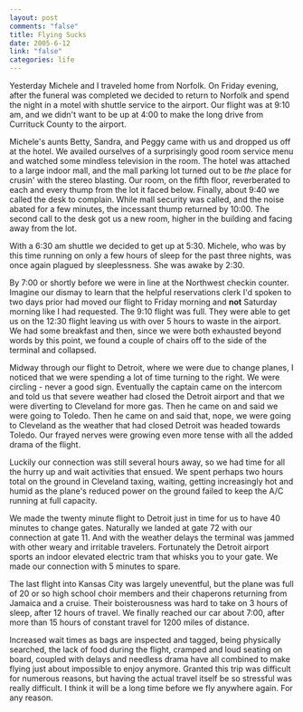 ```yaml
--- 
layout: post
comments: "false"
title: Flying Sucks
date: 2005-6-12
link: "false"
categories: life
---
```

Yesterday Michele and I traveled home from Norfolk. On Friday evening, after the funeral was completed we decided to return to Norfolk and spend the night in a motel with shuttle service to the airport. Our flight was at 9:10 am, and we didn't want to be up at 4:00 to make the long drive from Currituck County to the airport.

Michele's aunts Betty, Sandra, and Peggy came with us and dropped us off at the hotel. We availed ourselves of a surprisingly good room service menu and watched some mindless television in the room. The hotel was attached to a large indoor mall, and the mall parking lot turned out to be <em>the</em> place for crusin' with the stereo blasting. Our room, on the fifth floor, reverberated to each and every thump from the lot it faced below. Finally, about 9:40 we called the desk to complain. While mall security was called, and the noise abated for a few minutes, the incessant thump returned by 10:00. The second call to the desk got us a new room, higher in the building and facing away from the lot.

With a 6:30 am shuttle we decided to get up at 5:30. Michele, who was by this time running on only a few hours of sleep for the past three nights, was once again plagued by sleeplessness. She was awake by 2:30.

By 7:00 or shortly before we were in line at the Northwest checkin counter. Imagine our dismay to learn that the helpful reservations clerk I'd spoken to two days prior had moved our flight to Friday morning and <strong>not</strong> Saturday morning like I had requested. The 9:10 flight was full. They were able to get us on the 12:30 flight leaving us with over 5 hours to waste in the airport. We had some breakfast and then, since we were both exhausted beyond words by this point, we found a couple of chairs off to the side of the terminal and collapsed.

Midway through our flight to Detroit, where we were due to change planes, I noticed that we were spending a lot of time turning to the right. We were circling - never a good sign. Eventually the captain came on the intercom and told us that severe weather had closed the Detroit airport and that we were diverting to Cleveland for more gas. Then he came on and said we were going to Toledo. Then he came on and said that, nope, we were going to Cleveland as the weather that had closed Detroit was headed towards Toledo. Our frayed nerves were growing even more tense with all the added drama of the flight.

Luckily our connection was still several hours away, so we had time for all the hurry up and wait activities that ensued. We spent perhaps two hours total on the ground in Cleveland taxing, waiting, getting increasingly hot and humid as the plane's reduced power on the ground failed to keep the A/C running at full capacity.

We made the twenty minute flight to Detroit just in time for us to have 40 minutes to change gates. Naturally we landed at gate 72 with our connection at gate 11. And with the weather delays the terminal was jammed with other weary and irritable travelers. Fortunately the Detroit airport sports an indoor elevated electric tram that whisks you to your gate. We made our connection with 5 minutes to spare.

The last flight into Kansas City was largely uneventful, but the plane was full of 20 or so high school choir members and their chaperons returning from Jamaica and a cruise. Their boisterousness was hard to take on 3 hours of sleep, after 12 hours of travel. We finally reached our car about 7:00, after more than 15 hours of constant travel for 1200 miles of distance.

Increased wait times as bags are inspected and tagged, being physically searched, the lack of food during the flight, cramped and loud seating on board, coupled with delays and needless drama have all combined to make flying just about impossible to enjoy anymore. Granted this trip was difficult for numerous reasons, but having the actual travel itself be so stressful was really difficult. I think it will be a long time before we fly anywhere again. For any reason.
